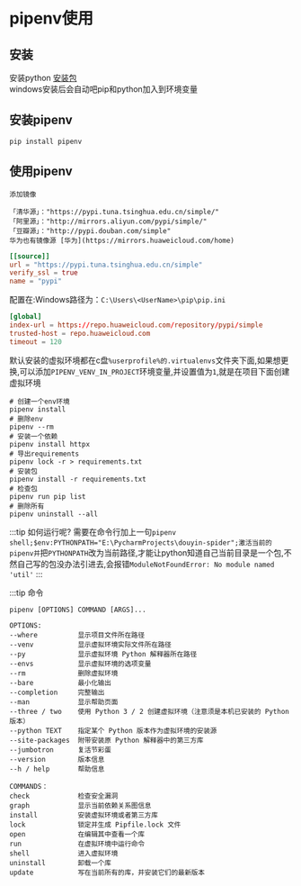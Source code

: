 # pipenv使用

## 安装

安装python
[安装包](https://registry.npmmirror.com/binary.html?path=python/)  
windows安装后会自动吧pip和python加入到环境变量

## 安装pipenv

```shell
pip install pipenv 

```

## 使用pipenv

```
添加镜像

「清华源」："https://pypi.tuna.tsinghua.edu.cn/simple/"
「阿里源」："http://mirrors.aliyun.com/pypi/simple/"
「豆瓣源」："http://pypi.douban.com/simple"
华为也有镜像源 [华为](https://mirrors.huaweicloud.com/home)
```

```toml
[[source]]
url = "https://pypi.tuna.tsinghua.edu.cn/simple"
verify_ssl = true
name = "pypi"
```

配置在:Windows路径为：`C:\Users\<UserName>\pip\pip.ini`

```toml
[global]
index-url = https://repo.huaweicloud.com/repository/pypi/simple
trusted-host = repo.huaweicloud.com
timeout = 120
```

默认安装的虚拟环境都在c盘`%userprofile%的.virtualenvs`文件夹下面,如果想更换,可以添加`PIPENV_VENV_IN_PROJECT`环境变量,并设置值为`1`,就是在项目下面创建虚拟环境

```shell
# 创建一个env环境
pipenv install
# 删除env
pipenv --rm
# 安装一个依赖
pipenv install httpx
# 导出requirements
pipenv lock -r > requirements.txt
# 安装包
pipenv install -r requirements.txt
# 检查包
pipenv run pip list
# 删除所有
pipenv uninstall --all

```

:::tip
如何运行呢?
需要在命令行加上一句`pipenv shell;$env:PYTHONPATH="E:\PycharmProjects\douyin-spider";激活当前的pipenv并`把`PYTHONPATH`改为当前路径,才能让python知道自己当前目录是一个包,不然自己写的包没办法引进去,会报错`ModuleNotFoundError: No module named 'util'`
:::

:::tip
命令

```shell
pipenv [OPTIONS] COMMAND [ARGS]...

OPTIONS:
--where          显示项目文件所在路径
--venv           显示虚拟环境实际文件所在路径
--py             显示虚拟环境 Python 解释器所在路径
--envs           显示虚拟环境的选项变量
--rm             删除虚拟环境
--bare           最小化输出
--completion     完整输出
--man            显示帮助页面
--three / two    使用 Python 3 / 2 创建虚拟环境（注意须是本机已安装的 Python 版本）
--python TEXT    指定某个 Python 版本作为虚拟环境的安装源
--site-packages  附带安装原 Python 解释器中的第三方库
--jumbotron      复活节彩蛋
--version        版本信息
--h / help       帮助信息

COMMANDS：
check            检查安全漏洞
graph            显示当前依赖关系图信息
install          安装虚拟环境或者第三方库
lock             锁定并生成 Pipfile.lock 文件
open             在编辑其中查看一个库
run              在虚拟环境中运行命令
shell            进入虚拟环境
uninstall        卸载一个库
update           写在当前所有的库，并安装它们的最新版本

```
